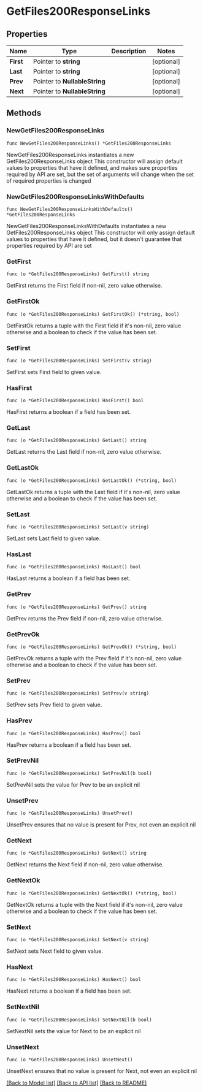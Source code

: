 # GetFiles200ResponseLinks

## Properties

Name | Type | Description | Notes
------------ | ------------- | ------------- | -------------
**First** | Pointer to **string** |  | [optional] 
**Last** | Pointer to **string** |  | [optional] 
**Prev** | Pointer to **NullableString** |  | [optional] 
**Next** | Pointer to **NullableString** |  | [optional] 

## Methods

### NewGetFiles200ResponseLinks

`func NewGetFiles200ResponseLinks() *GetFiles200ResponseLinks`

NewGetFiles200ResponseLinks instantiates a new GetFiles200ResponseLinks object
This constructor will assign default values to properties that have it defined,
and makes sure properties required by API are set, but the set of arguments
will change when the set of required properties is changed

### NewGetFiles200ResponseLinksWithDefaults

`func NewGetFiles200ResponseLinksWithDefaults() *GetFiles200ResponseLinks`

NewGetFiles200ResponseLinksWithDefaults instantiates a new GetFiles200ResponseLinks object
This constructor will only assign default values to properties that have it defined,
but it doesn't guarantee that properties required by API are set

### GetFirst

`func (o *GetFiles200ResponseLinks) GetFirst() string`

GetFirst returns the First field if non-nil, zero value otherwise.

### GetFirstOk

`func (o *GetFiles200ResponseLinks) GetFirstOk() (*string, bool)`

GetFirstOk returns a tuple with the First field if it's non-nil, zero value otherwise
and a boolean to check if the value has been set.

### SetFirst

`func (o *GetFiles200ResponseLinks) SetFirst(v string)`

SetFirst sets First field to given value.

### HasFirst

`func (o *GetFiles200ResponseLinks) HasFirst() bool`

HasFirst returns a boolean if a field has been set.

### GetLast

`func (o *GetFiles200ResponseLinks) GetLast() string`

GetLast returns the Last field if non-nil, zero value otherwise.

### GetLastOk

`func (o *GetFiles200ResponseLinks) GetLastOk() (*string, bool)`

GetLastOk returns a tuple with the Last field if it's non-nil, zero value otherwise
and a boolean to check if the value has been set.

### SetLast

`func (o *GetFiles200ResponseLinks) SetLast(v string)`

SetLast sets Last field to given value.

### HasLast

`func (o *GetFiles200ResponseLinks) HasLast() bool`

HasLast returns a boolean if a field has been set.

### GetPrev

`func (o *GetFiles200ResponseLinks) GetPrev() string`

GetPrev returns the Prev field if non-nil, zero value otherwise.

### GetPrevOk

`func (o *GetFiles200ResponseLinks) GetPrevOk() (*string, bool)`

GetPrevOk returns a tuple with the Prev field if it's non-nil, zero value otherwise
and a boolean to check if the value has been set.

### SetPrev

`func (o *GetFiles200ResponseLinks) SetPrev(v string)`

SetPrev sets Prev field to given value.

### HasPrev

`func (o *GetFiles200ResponseLinks) HasPrev() bool`

HasPrev returns a boolean if a field has been set.

### SetPrevNil

`func (o *GetFiles200ResponseLinks) SetPrevNil(b bool)`

 SetPrevNil sets the value for Prev to be an explicit nil

### UnsetPrev
`func (o *GetFiles200ResponseLinks) UnsetPrev()`

UnsetPrev ensures that no value is present for Prev, not even an explicit nil
### GetNext

`func (o *GetFiles200ResponseLinks) GetNext() string`

GetNext returns the Next field if non-nil, zero value otherwise.

### GetNextOk

`func (o *GetFiles200ResponseLinks) GetNextOk() (*string, bool)`

GetNextOk returns a tuple with the Next field if it's non-nil, zero value otherwise
and a boolean to check if the value has been set.

### SetNext

`func (o *GetFiles200ResponseLinks) SetNext(v string)`

SetNext sets Next field to given value.

### HasNext

`func (o *GetFiles200ResponseLinks) HasNext() bool`

HasNext returns a boolean if a field has been set.

### SetNextNil

`func (o *GetFiles200ResponseLinks) SetNextNil(b bool)`

 SetNextNil sets the value for Next to be an explicit nil

### UnsetNext
`func (o *GetFiles200ResponseLinks) UnsetNext()`

UnsetNext ensures that no value is present for Next, not even an explicit nil

[[Back to Model list]](../README.md#documentation-for-models) [[Back to API list]](../README.md#documentation-for-api-endpoints) [[Back to README]](../README.md)



